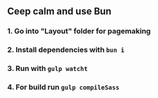 ## Ceep calm and use Bun

### 1. Go into "Layout" folder for pagemaking

### 2. Install dependencies with `bun i`

### 3. Run with `gulp watcht`

### 4. For build run `gulp compileSass`
